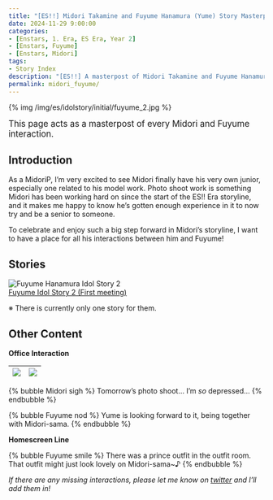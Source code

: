 ```yaml
---
title: "[ES!!] Midori Takamine and Fuyume Hanamura (Yume) Story Masterpost"
date: 2024-11-29 9:00:00
categories:
- [Enstars, 1. Era, ES Era, Year 2]
- [Enstars, Fuyume]
- [Enstars, Midori]
tags:
- Story Index
description: "[ES!!] A masterpost of Midori Takamine and Fuyume Hanamura’s story content and translations."
permalink: midori_fuyume/
---
```


{% img /img/es/idolstory/initial/fuyume_2.jpg %}

<big>This page acts as a masterpost of every Midori and Fuyume interaction.</big>

<!-- more -->

## Introduction

As a MidoriP, I’m very excited to see Midori finally have his very own junior, especially one related to his model work. Photo shoot work is something Midori has been working hard on since the start of the ES!! Era storyline, and it makes me happy to know he’s gotten enough experience in it to now try and be a senior to someone.

To celebrate and enjoy such a big step forward in Midori’s storyline, I want to have a place for all his interactions between him and Fuyume!

## Stories

<div class="stories">
    <div class="story">
        <div class="thumbimage">
            <img
                src="/img/es/idolstory/banner/fuyumeidolstory2.jpg"
                alt="Fuyume Hanamura Idol Story 2"
            />
        </div>
        <a href="/idol_story/fuyume_2" class="storyName" target="_blank">
            <span>Fuyume Idol Story 2 (First meeting)</span>
            <span class="read"></span>
        </a>
    </div>
</div>

※ There is currently only one story for them.

## Other Content

**Office Interaction**

![](https://f005.backblazeb2.com/file/reitoouji/ro_o674a2457n4DTTd1.webp?timestamp=1732912221671)|![](https://f005.backblazeb2.com/file/reitoouji/ro_UW674a2457h1May2.webp?timestamp=1732912221267)
:-:|:-:

{% bubble Midori sigh %}
Tomorrow’s photo shoot… I’m *so* depressed…
{% endbubble %}

{% bubble Fuyume nod %}
Yume is looking forward to it, being together with Midori-sama.
{% endbubble %}

**Homescreen Line**

{% bubble Fuyume smile %}
There was a prince outfit in the outfit room. That outfit might just look lovely on Midori-sama~♪
{% endbubble %}

*If there are any missing interactions, please let me know on <a href="https://twitter.com/310mc1" target="_blank">twitter</a> and I’ll add them in!*

<div class="navigation2">
    <a target="_blank" href="/translations" class="home-button" title="Translations Masterlist"><i class="fa fa-home"></i></a>
    <a target="_blank" href="/translations" title="Translations Masterlist"><i class="fa fa-star"></i></a>
    <a href="#top" class="top-arrow" title="Back to Top"><i class="fa fa-arrow-up"></i></a>
</div>